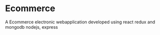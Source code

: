 # Ecommerce
A Ecommerce electronic webapplication developed using react redux and mongodb nodejs, express
